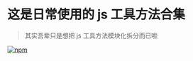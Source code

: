# 这是日常使用的 js 工具方法合集

> 其实吾辈只是想把 js 工具方法模块化拆分而已啦

[![npm](https://img.shields.io/badge/npm--brightgreen.svg)](https://www.npmjs.com/package/rx-util)
